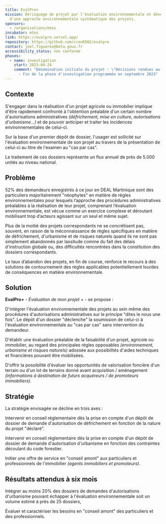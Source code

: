 ```yaml
---
title: EvalPro+
mission: Dérisquage de projet par l'évaluation environnementale et développement
  d'une approche environnementale systématique des projets.
sponsors:
  - /organisations/mtes
incubator: mtes
link: https://evalpro.vercel.app/
repository: https://github.com/cron6502/evalpro
contact: joel.figueres@beta.gouv.fr
accessibility_status: non conforme
phases:
  - name: investigation
    start: 2023-04-24
    comment: "Dénomination initiale du projet : \"Décisions rendues au cas par cas\"
      - Fin de la phase d'investigation programmée en septembre 2023"
---
```

## Contexte

S'engager dans la réalisation d'un projet agricole ou immobilier implique d'être rapidement confronté à l'obtention préalable d'un certain nombre d'autorisations administratives *(défrichement, mise en culture, autorisations d'urbanisme...)* et de pouvoir anticiper et traiter les incidences environnementales de celui-ci.

Sur la base d'un premier dépôt de dossier, l'usager est sollicité sur l'évaluation environnementale de son projet au travers de la présentation de celui-ci au titre de l'examen au "cas par cas".

Le traitement de ces dossiers représente un flux annuel de près de 5.000 unités au niveau national.

## Problème

52% des demandeurs enregistrés à ce jour en DEAL Martinique sont des particuliers majoritairement "néophytes" en matière de règles environnementales pour lesquels l’approche des procédures administratives préalables à la réalisation de leur projet, comprenant l’évaluation environnementale, est vécue comme un exercice complexe et déroutant mobilisant trop d’acteurs agissant sur un seul et même sujet.

Plus de la moitié des projets correspondants ne se concrétisent pas, souvent, en raison de la méconnaissance de règles spécifiques en matière de défrichement, d'urbanisme et de risques naturels quand ils ne sont pas simplement abandonnés par lassitude comme du fait des délais d'instruction globale ou, des difficultés rencontrées dans la constitution des dossiers correspondants.

Le taux d’abandon des projets, en fin de course, renforce le recours à des solutions de contournement des règles applicables potentiellement lourdes de conséquences en matière environnementale.

## Solution

**EvalPro+** - *Évaluation de mon projet +* - se propose :

D'intégrer l'évaluation environnementale des projets au sein même des procédures d'autorisations administratives sur le principe "dites le nous une fois". Le dépôt d'un dossier "déclenche" la soumission de celui-ci à l'évaluation environnementale au "cas par cas" sans intervention du demandeur.

D'établir une évaluation préalable de la faisabilité d'un projet, agricole  ou immobilier, au regard des principales règles opposables *(environnement, urbanisme et risques naturels)* adossée aux possibilités d'aides techniques et financières pouvant être mobilisées.

D'offrir la possibilité d'évaluer les opportunités de valorisation foncière d'un terrain ou d'un lot de terrains donné avant acquisition / aménagement *(informations à destination de futurs acquéreurs / de promoteurs immobiliers)*.

## Stratégie

La stratégie envisagée se décline en trois axes :

Intervenir en conseil réglementaire dès la prise en compte d'un dépôt de dossier de demande d'autorisation de défrichement en fonction de la nature du projet "déclaré".

Intervenir en conseil réglementaire dès la prise en compte d'un dépôt de dossier de demande d'autorisation d'urbanisme en fonction des contraintes découlant du code forestier.

Initier une offre de service en "conseil amont" aux particuliers et professionnels de l'immobilier *(agents immobiliers et promoteurs)*.

## Résultats attendus à six mois

Intégrer au moins 20% des dossiers de demandes d'autorisations d'urbanisme pouvant échapper à l'évaluation environnementale soit un volume estimé à près de 25 dossiers,

Évaluer et caractériser les besoins en "conseil amont" des particuliers et des professionnels.